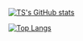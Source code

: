 [![TS's GitHub stats](https://github-readme-stats.vercel.app/api?username=souzatharsis)](https://github.com/anuraghazra/github-readme-stats)


[![Top Langs](https://github-readme-stats.vercel.app/api/top-langs/?username=souzatharsis&hide=html,css)](https://github.com/anuraghazra/github-readme-stats)


